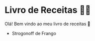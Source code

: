# Livro de Receitas :man_cook: 

Olá! Bem vindo ao meu livro de receitas :wave:



- Strogonoff de Frango

